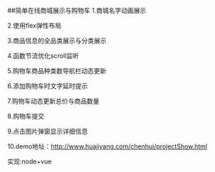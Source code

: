 ##简单在线商城展示与购物车
1.商城名字动画展示

2.使用flex弹性布局

3.商品信息的全品类展示与分类展示

4.函数节流优化scroll监听

5.购物车商品种类数导航栏动态更新

6.添加购物车时文字延时提示

7.购物车动态更新总价与商品数量

8.购物车提交

9.点击图片弹窗显示详细信息

10.demo地址：http://www.huajiyang.com/chenhui/projectShow.html

实现:node+vue
